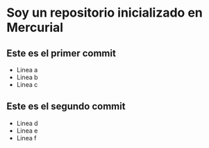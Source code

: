 # Soy un repositorio inicializado en Mercurial
## Este es el primer commit
+ Linea a
+ Linea b
+ Linea c

## Este es el segundo commit
+ Linea d
+ Linea e
+ Linea f
